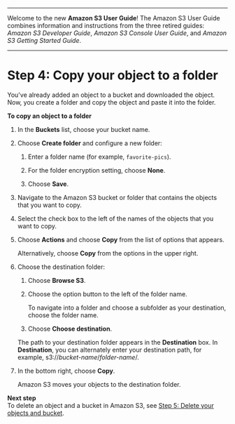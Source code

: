 --------

Welcome to the new **Amazon S3 User Guide**\! The Amazon S3 User Guide combines information and instructions from the three retired guides: *Amazon S3 Developer Guide*, *Amazon S3 Console User Guide*, and *Amazon S3 Getting Started Guide*\.

--------

# Step 4: Copy your object to a folder<a name="copying-an-object"></a>

You've already added an object to a bucket and downloaded the object\. Now, you create a folder and copy the object and paste it into the folder\.

**To copy an object to a folder**

1. In the **Buckets** list, choose your bucket name\.

1. Choose **Create folder** and configure a new folder: 

   1. Enter a folder name \(for example, `favorite-pics`\)\.

   1. For the folder encryption setting, choose **None**\.

   1. Choose **Save**\.

1. Navigate to the Amazon S3 bucket or folder that contains the objects that you want to copy\.

1. Select the check box to the left of the names of the objects that you want to copy\.

1. Choose **Actions** and choose **Copy** from the list of options that appears\.

   Alternatively, choose **Copy** from the options in the upper right\. 

1. Choose the destination folder:

   1. Choose **Browse S3**\.

   1. Choose the option button to the left of the folder name\.

      To navigate into a folder and choose a subfolder as your destination, choose the folder name\.

   1. Choose **Choose destination**\.

   The path to your destination folder appears in the **Destination** box\. In **Destination**, you can alternately enter your destination path, for example, s3://*bucket\-name*/*folder\-name*/\.

1. In the bottom right, choose **Copy**\.

   Amazon S3 moves your objects to the destination folder\.

**Next step**  
To delete an object and a bucket in Amazon S3, see [Step 5: Delete your objects and bucket](deleting-object-bucket.md)\.